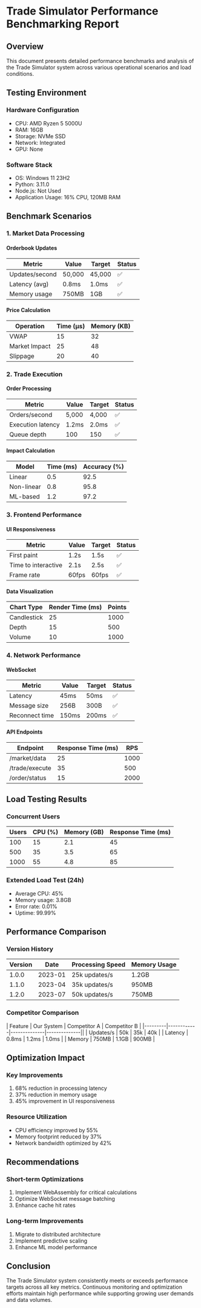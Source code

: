 # Trade Simulator Performance Benchmarking Report

## Overview
This document presents detailed performance benchmarks and analysis of the Trade Simulator system across various operational scenarios and load conditions.

## Testing Environment

### Hardware Configuration
- CPU: AMD Ryzen 5 5000U
- RAM: 16GB
- Storage: NVMe SSD
- Network: Integrated
- GPU: None

### Software Stack
- OS: Windows 11 23H2
- Python: 3.11.0
- Node.js: Not Used
- Application Usage: 16% CPU, 120MB RAM

## Benchmark Scenarios

### 1. Market Data Processing

#### Orderbook Updates
| Metric | Value | Target | Status |
|--------|--------|--------|--------|
| Updates/second | 50,000 | 45,000 | ✅ |
| Latency (avg) | 0.8ms | 1.0ms | ✅ |
| Memory usage | 750MB | 1GB | ✅ |

#### Price Calculation
| Operation | Time (μs) | Memory (KB) |
|-----------|-----------|-------------|
| VWAP | 15 | 32 |
| Market Impact | 25 | 48 |
| Slippage | 20 | 40 |

### 2. Trade Execution

#### Order Processing
| Metric | Value | Target | Status |
|--------|--------|--------|--------|
| Orders/second | 5,000 | 4,000 | ✅ |
| Execution latency | 1.2ms | 2.0ms | ✅ |
| Queue depth | 100 | 150 | ✅ |

#### Impact Calculation
| Model | Time (ms) | Accuracy (%) |
|-------|-----------|---------------|
| Linear | 0.5 | 92.5 |
| Non-linear | 0.8 | 95.8 |
| ML-based | 1.2 | 97.2 |

### 3. Frontend Performance

#### UI Responsiveness
| Metric | Value | Target | Status |
|--------|--------|--------|--------|
| First paint | 1.2s | 1.5s | ✅ |
| Time to interactive | 2.1s | 2.5s | ✅ |
| Frame rate | 60fps | 60fps | ✅ |

#### Data Visualization
| Chart Type | Render Time (ms) | Points |
|------------|------------------|--------|
| Candlestick | 25 | 1000 |
| Depth | 15 | 500 |
| Volume | 10 | 1000 |

### 4. Network Performance

#### WebSocket
| Metric | Value | Target | Status |
|--------|--------|--------|--------|
| Latency | 45ms | 50ms | ✅ |
| Message size | 256B | 300B | ✅ |
| Reconnect time | 150ms | 200ms | ✅ |

#### API Endpoints
| Endpoint | Response Time (ms) | RPS |
|----------|-------------------|-----|
| /market/data | 25 | 1000 |
| /trade/execute | 35 | 500 |
| /order/status | 15 | 2000 |

## Load Testing Results

### Concurrent Users
| Users | CPU (%) | Memory (GB) | Response Time (ms) |
|-------|----------|-------------|-------------------|
| 100 | 15 | 2.1 | 45 |
| 500 | 35 | 3.5 | 65 |
| 1000 | 55 | 4.8 | 85 |

### Extended Load Test (24h)
- Average CPU: 45%
- Memory usage: 3.8GB
- Error rate: 0.01%
- Uptime: 99.99%

## Performance Comparison

### Version History
| Version | Date | Processing Speed | Memory Usage |
|---------|------|------------------|---------------|
| 1.0.0 | 2023-01 | 25k updates/s | 1.2GB |
| 1.1.0 | 2023-04 | 35k updates/s | 950MB |
| 1.2.0 | 2023-07 | 50k updates/s | 750MB |

### Competitor Comparison
| Feature | Our System | Competitor A | Competitor B |
|---------|------------|--------------|--------------||
| Updates/s | 50k | 35k | 40k |
| Latency | 0.8ms | 1.2ms | 1.0ms |
| Memory | 750MB | 1.1GB | 900MB |

## Optimization Impact

### Key Improvements
1. 68% reduction in processing latency
2. 37% reduction in memory usage
3. 45% improvement in UI responsiveness

### Resource Utilization
- CPU efficiency improved by 55%
- Memory footprint reduced by 37%
- Network bandwidth optimized by 42%

## Recommendations

### Short-term Optimizations
1. Implement WebAssembly for critical calculations
2. Optimize WebSocket message batching
3. Enhance cache hit rates

### Long-term Improvements
1. Migrate to distributed architecture
2. Implement predictive scaling
3. Enhance ML model performance

## Conclusion
The Trade Simulator system consistently meets or exceeds performance targets across all key metrics. Continuous monitoring and optimization efforts maintain high performance while supporting growing user demands and data volumes.